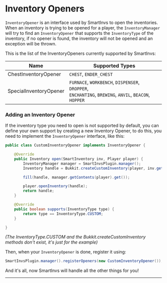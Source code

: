 # Inventory Openers

`InventoryOpener` is an interface used by SmartInvs to open the inventories. When an inventory is trying to be opened for a player, the `InventoryManager` will try to find an `InventoryOpener` that supports the `InventoryType` of the inventory, if no opener is found, the inventory will not be opened and an exception will be thrown.

This is the list of the InventoryOpeners currently supported by SmartInvs:

| Name | Supported Types |
| ---- | --------------- |
| ChestInventoryOpener | `CHEST`, `ENDER_CHEST` |
| SpecialInventoryOpener | `FURNACE`, `WORKBENCH`, `DISPENSER`, `DROPPER`, <br> `ENCHANTING`, `BREWING`, `ANVIL`, `BEACON`, `HOPPER` |

### Adding an Inventory Opener
If the inventory type you need to open is not supported by default, you can define your own support by creating a new Inventory Opener, to do this, you need to implement the `InventoryOpener` interface, like this:
```java
public class CustomInventoryOpener implements InventoryOpener {

    @Override
    public Inventory open(SmartInventory inv, Player player) {
        InventoryManager manager = SmartInvsPlugin.manager();
        Inventory handle = Bukkit.createCustomInventory(player, inv.getRows() * inv.getColumns(), inv.getTitle());

        fill(handle, manager.getContents(player).get());

        player.openInventory(handle);
        return handle;
    }

    @Override
    public boolean supports(InventoryType type) {
        return type == InventoryType.CUSTOM;
    }

}
```
*(The InventoryType.CUSTOM and the Bukkit.createCustomInventory methods don't exist, it's just for the example)*

Then, when your `InventoryOpener` is done, register it using:
```java
SmartInvsPlugin.manager().registerOpeners(new CustomInventoryOpener());
```

And it's all, now SmartInvs will handle all the other things for you!

<hr>